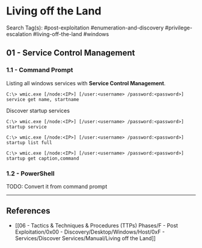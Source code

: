 # Living off the Land

Search Tag(s): #post-exploitation #enumeration-and-discovery #privilege-escalation #living-off-the-land #windows

## 01 - Service Control Management

### 1.1 - Command Prompt

Listing all windows services with **Service Control Management**.

```
C:\> wmic.exe [/node:<IP>] [/user:<username> /password:<password>] service get name, startname
```

Discover startup services

```
C:\> wmic.exe [/node:<IP>] [/user:<username> /password:<password>] startup service

C:\> wmic.exe [/node:<IP>] [/user:<username> /password:<password>] startup list full

C:\> wmic.exe [/node:<IP>] [/user:<username> /password:<password>] startup get caption,command
```

### 1.2 - PowerShell

TODO: Convert it from command prompt

---
## References

- [[06 - Tactics & Techniques & Procedures (TTPs) Phases/F - Post Exploitation/0x00 - Discovery/Desktop/Windows/Host/0xF - Services/Discover Services/Manual/Living off the Land]]